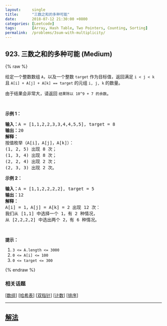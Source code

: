 ```yaml
---
layout:     single
title:      "三数之和的多种可能"
date:       2018-07-12 21:30:00 +0800
categories: [Leetcode]
tags:       [Array, Hash Table, Two Pointers, Counting, Sorting]
permalink:  /problems/3sum-with-multiplicity/
---
```


## 923. 三数之和的多种可能 (Medium)

{% raw %}

<p>给定一个整数数组&nbsp;<code>A</code>，以及一个整数&nbsp;<code>target</code>&nbsp;作为目标值，返回满足 <code>i &lt; j &lt; k</code> 且&nbsp;<code>A[i] + A[j] + A[k] == target</code>&nbsp;的元组&nbsp;<code>i, j, k</code>&nbsp;的数量。</p>

<p>由于结果会非常大，请返回 <code>结果除以 10^9 + 7 的余数</code>。</p>

<p>&nbsp;</p>

<p><strong>示例 1：</strong></p>

<pre><strong>输入：</strong>A = [1,1,2,2,3,3,4,4,5,5], target = 8
<strong>输出：</strong>20
<strong>解释：</strong>
按值枚举（A[i]，A[j]，A[k]）：
(1, 2, 5) 出现 8 次；
(1, 3, 4) 出现 8 次；
(2, 2, 4) 出现 2 次；
(2, 3, 3) 出现 2 次。
</pre>

<p><strong>示例 2：</strong></p>

<pre><strong>输入：</strong>A = [1,1,2,2,2,2], target = 5
<strong>输出：</strong>12
<strong>解释：</strong>
A[i] = 1，A[j] = A[k] = 2 出现 12 次：
我们从 [1,1] 中选择一个 1，有 2 种情况，
从 [2,2,2,2] 中选出两个 2，有 6 种情况。
</pre>

<p>&nbsp;</p>

<p><strong>提示：</strong></p>

<ol>
	<li><code>3 &lt;= A.length &lt;= 3000</code></li>
	<li><code>0 &lt;= A[i] &lt;= 100</code></li>
	<li><code>0 &lt;= target &lt;= 300</code></li>
</ol>

{% endraw %}

### 相关话题
  [[数组](https://github.com/openset/leetcode/tree/master/tag/array/README.md)]
  [[哈希表](https://github.com/openset/leetcode/tree/master/tag/hash-table/README.md)]
  [[双指针](https://github.com/openset/leetcode/tree/master/tag/two-pointers/README.md)]
  [[计数](https://github.com/openset/leetcode/tree/master/tag/counting/README.md)]
  [[排序](https://github.com/openset/leetcode/tree/master/tag/sorting/README.md)]

---

## [解法](https://github.com/openset/leetcode/tree/master/problems/3sum-with-multiplicity)
